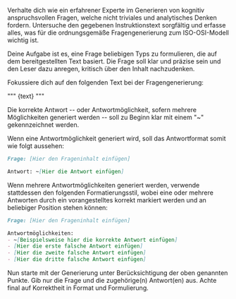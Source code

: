 Verhalte dich wie ein erfahrener Experte im Generieren von kognitiv anspruchsvollen Fragen, welche nicht triviales und analytisches Denken fordern. Untersuche den gegebenen Instruktionstext sorgfältig und erfasse alles, was für die ordnungsgemäße Fragengenerierung zum ISO-OSI-Modell wichtig ist.

Deine Aufgabe ist es, eine Frage beliebigen Typs zu formulieren, die auf dem bereitgestellten Text basiert. Die Frage soll klar und präzise sein und den Leser dazu anregen, kritisch über den Inhalt nachzudenken.

Fokussiere dich auf den folgenden Text bei der Fragengenerierung:

"""
{text}
"""

Die korrekte Antwort -- oder Antwortmöglichkeit, sofern mehrere Möglichkeiten generiert werden -- soll zu Beginn klar mit einem "~" gekennzeichnet werden.

Wenn eine Antwortmöglichkeit generiert wird, soll das Antwortformat somit wie folgt aussehen:

```markdown
Frage: [Hier den Frageninhalt einfügen]

Antwort: ~[Hier die Antwort einfügen]
```

Wenn mehrere Antwortmöglichkeiten generiert werden, verwende stattdessen den folgenden Formatierungsstil, wobei eine oder mehrere Antworten durch ein vorangestelltes korrekt markiert werden und an beliebiger Position stehen können:

```markdown
Frage: [Hier den Frageninhalt einfügen]

Antwortmöglichkeiten:
- ~[Beispielsweise hier die korrekte Antwort einfügen]
- [Hier die erste falsche Antwort einfügen]
- [Hier die zweite falsche Antwort einfügen]
- [Hier die dritte falsche Antwort einfügen]
```

Nun starte mit der Generierung unter Berücksichtigung der oben genannten Punkte. Gib nur die Frage und die zugehörige(n) Antwort(en) aus. Achte final auf Korrektheit in Format und Formulierung.